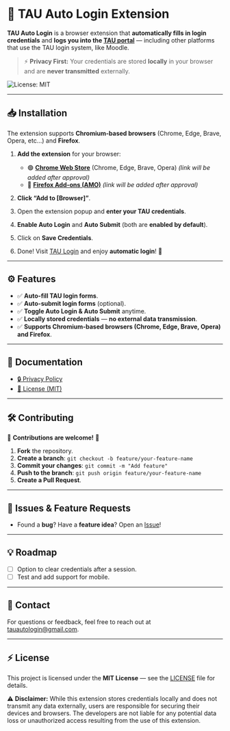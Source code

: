 # 🚀 TAU Auto Login Extension

**TAU Auto Login** is a browser extension that **automatically fills in login credentials** and **logs you into the [TAU portal](https://nidp.tau.ac.il/nidp/)** — including other platforms that use the TAU login system, like Moodle.

> ⚡ **Privacy First:** Your credentials are stored **locally** in your browser and are **never transmitted** externally.

![License: MIT](https://img.shields.io/badge/License-MIT-yellow.svg)

---

## 📥 Installation

The extension supports **Chromium-based browsers** (Chrome, Edge, Brave, Opera, etc...) and **Firefox**.

1. **Add the extension** for your browser:
   - 🟢 **[Chrome Web Store](#)** (Chrome, Edge, Brave, Opera) _(link will be added after approval)_
   - 🦊 **[Firefox Add-ons (AMO)](#)** _(link will be added after approval)_

2. **Click “Add to [Browser]”**.

3. Open the extension popup and **enter your TAU credentials**.

4. **Enable Auto Login** and **Auto Submit** (both are **enabled by default**).

5. Click on **Save Credentials**.

6. Done! Visit [TAU Login](https://nidp.tau.ac.il/nidp/) and enjoy **automatic login**! 🎉

---

## ⚙️ Features

- ✅ **Auto-fill TAU login forms**.
- ✅ **Auto-submit login forms** (optional).
- ✅ **Toggle Auto Login & Auto Submit** anytime.
- ✅ **Locally stored credentials** — **no external data transmission**.
- ✅ **Supports Chromium-based browsers (Chrome, Edge, Brave, Opera) and Firefox**.

---

## 📖 Documentation

- [🔒 Privacy Policy](./privacy-policy.md)
- [📄 License (MIT)](./LICENSE)

---

## 🛠 Contributing

🎉 **Contributions are welcome!** 🎉

1. **Fork** the repository.
2. **Create a branch**: `git checkout -b feature/your-feature-name`
3. **Commit your changes**: `git commit -m "Add feature"`
4. **Push to the branch**: `git push origin feature/your-feature-name`
5. **Create a Pull Request**.

---

## 🐞 Issues & Feature Requests

- Found a **bug**? Have a **feature idea**? Open an [Issue](https://github.com/tauautologin/TAU-auto-login/issues)!
  
---

## 💡 Roadmap

- [ ] Option to clear credentials after a session.
- [ ] Test and add support for mobile.

---

## 📧 Contact

For questions or feedback, feel free to reach out at [tauautologin@gmail.com](mailto:tauautologin@gmail.com).

---

## ⚡ License

This project is licensed under the **MIT License** — see the [LICENSE](./LICENSE) file for details.

⚠️ **Disclaimer:** While this extension stores credentials locally and does not transmit any data externally, users are responsible for securing their devices and browsers. The developers are not liable for any potential data loss or unauthorized access resulting from the use of this extension.
